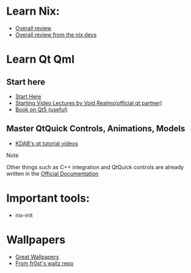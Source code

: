# Learn Nix:

- [Overall review](https://zero-to-nix.com/)
- [Overall review from the nix devs](https://nix.dev/)

# Learn Qt Qml
## Start here
- [Start Here](https://doc.qt.io/qt-6/qml-tutorial.html)
- [Starting Video Lectures by Void Realms(official qt partner)](https://youtube.com/playlist?list=PLUbFnGajtZlXbrbdlraCe3LMC_YH5abao&si=ba0mNC4XUMAYZ4Ez)
- [Book on Qt5 (useful)](https://qmlbook.github.io/)

## Master QtQuick Controls, Animations, Models
- [KDAB's qt tutorial videos](https://youtube.com/playlist?list=PL6CJYn40gN6hdNC1IGQZfVI707dh9DPRc&si=5dRzsFruvnV3P-zj)

>[!NOTE]
>Other things such as C++ integration and QtQuick controls are already
written in the [Official Documentation](https://doc.qt.io/)


# Important tools:

- nix-init

# Wallpapers
- [Great Wallpapers](https://github.com/the-argus/wallpapers)
- [From fr0st's wallz repo]()
